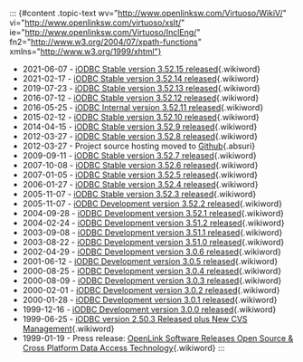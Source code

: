 ::: {#content .topic-text wv="http://www.openlinksw.com/Virtuoso/WikiV/" vi="http://www.openlinksw.com/virtuoso/xslt/" ie="http://www.openlinksw.com/Virtuoso/InclEng/" fn2="http://www.w3.org/2004/07/xpath-functions" xmlns="http://www.w3.org/1999/xhtml"}
-   2021-06-07 - [iODBC Stable version 3.52.15
    released](https://www.iodbc.org/dataspace/iodbc/wiki/iodbcWiki/ChangeNotes){.wikiword}
-   2021-02-17 - [iODBC Stable version 3.52.14
    released](https://www.iodbc.org/dataspace/iodbc/wiki/iodbcWiki/ChangeNotes){.wikiword}
-   2019-07-23 - [iODBC Stable version 3.52.13
    released](https://www.iodbc.org/dataspace/iodbc/wiki/iodbcWiki/ChangeNotes){.wikiword}
-   2016-07-12 - [iODBC Stable version 3.52.12
    released](https://www.iodbc.org/dataspace/iodbc/wiki/iodbcWiki/ChangeNotes){.wikiword}
-   2016-05-25 - [iODBC Internal version 3.52.11
    released](https://www.iodbc.org/dataspace/iodbc/wiki/iodbcWiki/ChangeNotes){.wikiword}
-   2015-02-12 - [iODBC Stable version 3.52.10
    released](https://www.iodbc.org/dataspace/iodbc/wiki/iodbcWiki/ChangeNotes){.wikiword}
-   2014-04-15 - [iODBC Stable version 3.52.9
    released](https://www.iodbc.org/dataspace/iodbc/wiki/iodbcWiki/ChangeNotes){.wikiword}
-   2012-03-27 - [iODBC Stable version 3.52.8
    released](https://www.iodbc.org/dataspace/iodbc/wiki/iodbcWiki/ChangeNotes){.wikiword}
-   2012-03-27 - Project source hosting moved to
    [Github](https://github.com/openlink/iODBC/){.absuri}
-   2009-09-11 - [iODBC Stable version 3.52.7
    released](https://www.iodbc.org/dataspace/iodbc/wiki/iodbcWiki/ChangeNotes){.wikiword}
-   2007-10-08 - [iODBC Stable version 3.52.6
    released](https://www.iodbc.org/dataspace/iodbc/wiki/iodbcWiki/ChangeNotes){.wikiword}
-   2007-01-05 - [iODBC Stable version 3.52.5
    released](https://www.iodbc.org/dataspace/iodbc/wiki/iodbcWiki/ChangeNotes){.wikiword}
-   2006-01-27 - [iODBC Stable version 3.52.4
    released](https://www.iodbc.org/dataspace/iodbc/wiki/iodbcWiki/ChangeNotes){.wikiword}
-   2005-11-07 - [iODBC Stable version 3.52.3
    released](https://www.iodbc.org/dataspace/iodbc/wiki/iodbcWiki/ChangeNotes){.wikiword}
-   2005-11-07 - [iODBC Development version 3.52.2
    released](https://www.iodbc.org/dataspace/iodbc/wiki/iodbcWiki/ChangeNotes){.wikiword}
-   2004-09-28 - [iODBC Development version 3.52.1
    released](https://www.iodbc.org/dataspace/iodbc/wiki/iodbcWiki/ChangeNotes){.wikiword}
-   2004-02-24 - [iODBC Development version 3.51.2
    released](https://www.iodbc.org/dataspace/iodbc/wiki/iodbcWiki/ChangeNotes){.wikiword}
-   2003-09-08 - [iODBC Development version 3.51.1
    released](https://www.iodbc.org/dataspace/iodbc/wiki/iodbcWiki/ChangeNotes){.wikiword}
-   2003-08-22 - [iODBC Development version 3.51.0
    released](https://www.iodbc.org/dataspace/iodbc/wiki/iodbcWiki/ChangeNotes){.wikiword}
-   2002-04-29 - [iODBC Development version 3.0.6
    released](https://www.iodbc.org/dataspace/iodbc/wiki/iodbcWiki/ChangeNotes){.wikiword}
-   2001-06-12 - [iODBC Development version 3.0.5
    released](https://www.iodbc.org/dataspace/iodbc/wiki/iodbcWiki/ChangeNotes){.wikiword}
-   2000-08-25 - [iODBC Development version 3.0.4
    released](https://www.iodbc.org/dataspace/iodbc/wiki/iodbcWiki/ChangeNotes){.wikiword}
-   2000-08-09 - [iODBC Development version 3.0.3
    released](https://www.iodbc.org/dataspace/iodbc/wiki/iodbcWiki/ChangeNotes){.wikiword}
-   2000-02-01 - [iODBC Development version 3.0.2
    released](https://www.iodbc.org/dataspace/iodbc/wiki/iodbcWiki/ChangeNotes){.wikiword}
-   2000-01-28 - [iODBC Development version 3.0.1
    released](https://www.iodbc.org/dataspace/iodbc/wiki/iodbcWiki/ChangeNotes){.wikiword}
-   1999-12-16 - [iODBC Development version 3.0.0
    released](https://www.iodbc.org/dataspace/iodbc/wiki/iodbcWiki/ChangeNotes){.wikiword}
-   1999-06-25 - [iODBC version 2.50.3 Released plus New CVS
    Management](https://www.iodbc.org/dataspace/iodbc/wiki/iodbcWiki/ChangeNotes){.wikiword}
-   1999-01-19 - Press release: [OpenLink Software Releases Open Source
    & Cross Platform Data Access
    Technology](https://www.iodbc.org/dataspace/iodbc/wiki/iodbcWiki/PressRelease){.wikiword}
:::
